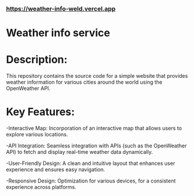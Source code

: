 ### https://weather-info-weld.vercel.app

# Weather info service
# Description:
This repository contains the source code for a simple website that provides weather information for various cities around the world using the OpenWeather API.

# Key Features:
-Interactive Map: Incorporation of an interactive map that allows users to explore various locations.

-API Integration: Seamless integration with APIs (such as the OpenWeather API) to fetch and display real-time weather data dynamically.

-User-Friendly Design: A clean and intuitive layout that enhances user experience and ensures easy navigation.

-Responsive Design: Optimization for various devices, for a consistent experience across platforms.
